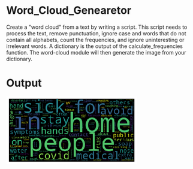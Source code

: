 # Word_Cloud_Genearetor


Create a "word cloud" from a text by writing a script. This script needs to process the text, remove punctuation, ignore case and words that do not contain all alphabets, count the frequencies, and ignore uninteresting or irrelevant words. A dictionary is the output of the calculate_frequencies function. The word-cloud module will then generate the image from your dictionary.

# Output
![](word_cloud.png)
